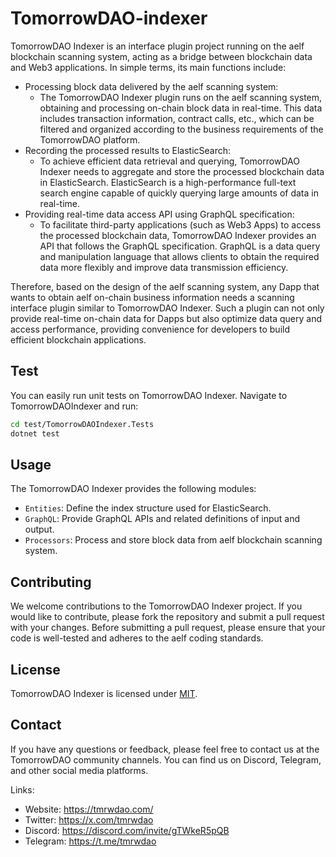 # TomorrowDAO-indexer

TomorrowDAO Indexer is an interface plugin project running on the aelf blockchain scanning system, acting as a bridge between blockchain data and Web3 applications. In simple terms, its main functions include:

- Processing block data delivered by the aelf scanning system:
    - The TomorrowDAO Indexer plugin runs on the aelf scanning system, obtaining and processing on-chain block data in real-time. This data includes transaction information, contract calls, etc., which can be filtered and organized according to the business requirements of the TomorrowDAO platform.
- Recording the processed results to ElasticSearch:
    - To achieve efficient data retrieval and querying, TomorrowDAO Indexer needs to aggregate and store the processed blockchain data in ElasticSearch. ElasticSearch is a high-performance full-text search engine capable of quickly querying large amounts of data in real-time.
- Providing real-time data access API using GraphQL specification:
    - To facilitate third-party applications (such as Web3 Apps) to access the processed blockchain data, TomorrowDAO Indexer provides an API that follows the GraphQL specification. GraphQL is a data query and manipulation language that allows clients to obtain the required data more flexibly and improve data transmission efficiency.

Therefore, based on the design of the aelf scanning system, any Dapp that wants to obtain aelf on-chain business information needs a scanning interface plugin similar to TomorrowDAO Indexer. Such a plugin can not only provide real-time on-chain data for Dapps but also optimize data query and access performance, providing convenience for developers to build efficient blockchain applications.

## Test

You can easily run unit tests on TomorrowDAO Indexer. Navigate to TomorrowDAOIndexer and run:

```Bash
cd test/TomorrowDAOIndexer.Tests
dotnet test
```

## Usage

The TomorrowDAO Indexer provides the following modules:

- `Entities`: Define the index structure used for ElasticSearch.
- `GraphQL`: Provide GraphQL APIs and related definitions of input and output.
- `Processors`: Process and store block data from aelf blockchain scanning system.

## Contributing

We welcome contributions to the TomorrowDAO Indexer project. If you would like to contribute, please fork the repository and submit a pull request with your changes. Before submitting a pull request, please ensure that your code is well-tested and adheres to the aelf coding standards.

## License

TomorrowDAO Indexer is licensed under [MIT](https://github.com/TomorrowDAOProject/tomorrowDAO-indexer/blob/master/LICENSE).

## Contact

If you have any questions or feedback, please feel free to contact us at the TomorrowDAO community channels. You can find us on Discord, Telegram, and other social media platforms.

Links:

- Website: https://tmrwdao.com/
- Twitter: https://x.com/tmrwdao
- Discord: https://discord.com/invite/gTWkeR5pQB
- Telegram: https://t.me/tmrwdao